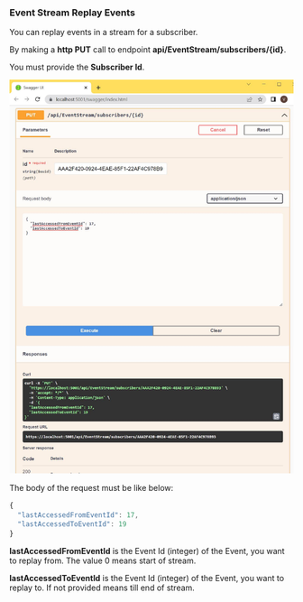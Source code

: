 ### Event Stream Replay Events

You can replay events in a stream for a subscriber.

By making a **http PUT** call to endpoint **api/EventStream/subscribers/{id}**.

You must provide the **Subscriber Id**.

![Event Stream replay Events](/Docs/Rewind_FastForward.jpg)

The body of the request must be like below:

```javascript
{
  "lastAccessedFromEventId": 17,
  "lastAccessedToEventId": 19
}
```

**lastAccessedFromEventId** is the Event Id (integer) of the Event, you want to replay from. The value 0 means start of stream.

**lastAccessedToEventId** is the Event Id (integer) of the Event, you want to replay to. If not provided means till end of stream.